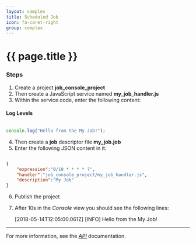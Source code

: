 ```yaml
---
layout: samples
title: Scheduled Job
icon: fa-caret-right
group: complex
---
```


{{ page.title }}
===

### Steps


1. Create a project **job_console_project**
2. Then create a JavaScript service named **my_job_handler.js**
3. Within the service code, enter the following content:

#### Log Levels

```javascript

console.log("Hello from the My Job!");

```

4. Then create a **job** descriptor file **my_job.job**
5. Enter the following JSON content in it:

```json

{
	"expression":"0/10 * * * * ?",
	"handler":"job_console_project/my_job_handler.js",
	"description":"My Job"
}

```

6. Publish the project
8. After 10s in the *Console* view you should see the following lines:

	[2018-05-14T12:05:00.061Z] [INFO] Hello from the My Job!

---

For more information, see the *[API](../api/)* documentation.
